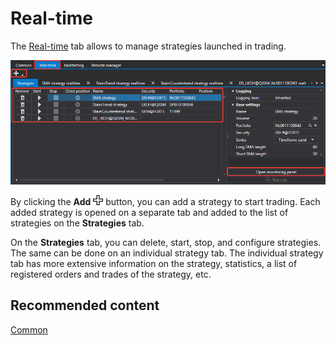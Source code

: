 # Real\-time

The [Real\-time]() tab allows to manage strategies launched in trading.

![Shell realtime 00](../../../images/shell_realtime_00.png)

By clicking the **Add** ![Designer Creation tool 00](../../../images/designer_creation_tool_00.png) button, you can add a strategy to start trading. Each added strategy is opened on a separate tab and added to the list of strategies on the **Strategies** tab.

On the **Strategies** tab, you can delete, start, stop, and configure strategies. The same can be done on an individual strategy tab. The individual strategy tab has more extensive information on the strategy, statistics, a list of registered orders and trades of the strategy, etc.

## Recommended content

[Common](common.md)
